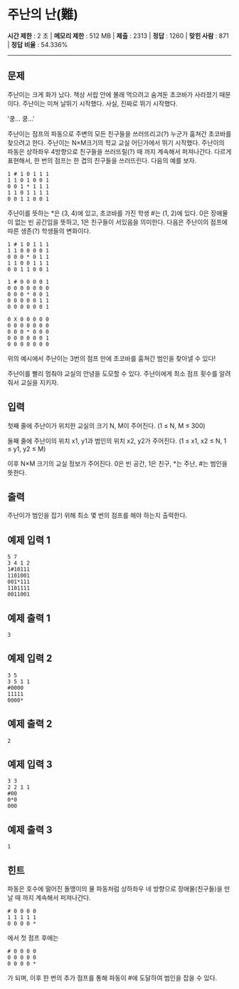 # 주난의 난(難)

**시간 제한** : 2 초 | **메모리 제한** : 512 MB | **제출** : 2313 | **정답** : 1260 | **맞힌 사람** : 871 | **정답 비율** : 54.336%

---

## 문제

주난이는 크게 화가 났다. 책상 서랍 안에 몰래 먹으려고 숨겨둔 초코바가 사라졌기 때문이다. 주난이는 미쳐 날뛰기 시작했다. 사실, 진짜로 뛰기 시작했다.

'쿵... 쿵...'

주난이는 점프의 파동으로 주변의 모든 친구들을 쓰러뜨리고(?) 누군가 훔쳐간 초코바를 찾으려고 한다. 주난이는 N×M크기의 학교 교실 어딘가에서 뛰기 시작했다. 주난이의 파동은 상하좌우 4방향으로 친구들을 쓰러뜨릴(?) 때 까지 계속해서 퍼져나간다. 다르게 표현해서, 한 번의 점프는 한 겹의 친구들을 쓰러뜨린다. 다음의 예를 보자.

```
1 # 1 0 1 1 1
1 1 0 1 0 0 1
0 0 1 * 1 1 1
1 1 0 1 1 1 1
0 0 1 1 0 0 1
```

주난이를 뜻하는 *은 (3, 4)에 있고, 초코바를 가진 학생 #는 (1, 2)에 있다. 0은 장애물이 없는 빈 공간임을 뜻하고, 1은 친구들이 서있음을 의미한다. 다음은 주난이의 점프에 따른 생존(?) 학생들의 변화이다.

```
1 # 1 0 1 1 1
1 1 0 0 0 0 1
0 0 0 * 0 1 1
1 1 0 0 1 1 1
0 0 1 1 0 0 1
```

```
1 # 0 0 0 0 1
0 0 0 0 0 0 0
0 0 0 * 0 0 1
0 0 0 0 0 1 1
0 0 0 0 0 0 1
```

```
0 X 0 0 0 0 0
0 0 0 0 0 0 0
0 0 0 * 0 0 0
0 0 0 0 0 0 1
0 0 0 0 0 0 0
```

위의 예시에서 주난이는 3번의 점프 만에 초코바를 훔쳐간 범인을 찾아낼 수 있다!

주난이를 빨리 멈춰야 교실의 안녕을 도모할 수 있다. 주난이에게 최소 점프 횟수를 알려줘서 교실을 지키자.

## 입력

첫째 줄에 주난이가 위치한 교실의 크기 N, M이 주어진다. (1 ≤ N, M ≤ 300)

둘째 줄에 주난이의 위치 x1, y1과 범인의 위치 x2, y2가 주어진다. (1 ≤ x1, x2 ≤ N, 1 ≤ y1, y2 ≤ M)

이후 N×M 크기의 교실 정보가 주어진다. 0은 빈 공간, 1은 친구, *는 주난, #는 범인을 뜻한다.

## 출력

주난이가 범인을 잡기 위해 최소 몇 번의 점프를 해야 하는지 출력한다.

## 예제 입력 1 

```
5 7
3 4 1 2
1#10111
1101001
001*111
1101111
0011001
```

## 예제 출력 1 

```
3
```

## 예제 입력 2 

```
3 5
3 5 1 1
#0000
11111
0000*
```

## 예제 출력 2 

```
2
```

## 예제 입력 3 

```
3 3
2 2 1 1
#00
0*0
000
```

## 예제 출력 3 

```
1
```

## 힌트

파동은 호수에 떨어진 돌맹이의 물 파동처럼 상하좌우 네 방향으로 장애물(친구들)을 만날 때 까지 계속해서 퍼져나간다.

```
# 0 0 0 0
1 1 1 1 1
0 0 0 0 *
```

에서 첫 점프 후에는

```
# 0 0 0 0
0 0 0 0 0
0 0 0 0 *
```

가 되며, 이후 한 번의 추가 점프를 통해 파동이 #에 도달하여 범인을 잡을 수 있다.